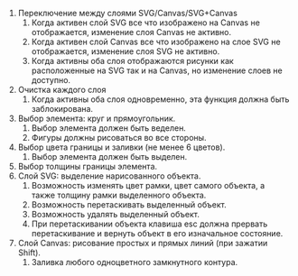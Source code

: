 1. Переключение между слоями SVG/Canvas/SVG+Canvas
   1. Когда активен слой SVG все что изображено
      на Canvas не отображается, изменение слоя Canvas не активно. 
   2. Когда активен слой Canvas все что изображено на слое SVG не отображается, изменение слоя
      SVG не активно. 
   3. Когда активны оба слоя отображаются рисунки как
      расположенные на SVG так и на Canvas, но изменение слоев не доступно.
2. Очистка каждого слоя
   1. Когда активны
      оба слоя одновременно, эта функция должна быть заблокирована.
3. Выбор элемента: круг и прямоугольник.
   1. Выбор элемента должен быть веделен.
   2. Фигуры должны рисоваться во все стороны.
4. Выбор цвета границы и заливки (не менее 6 цветов).
   1. Выбор элемента должен быть выделен.
5. Выбор толщины границы элемента.
6. Слой SVG: выделение нарисованного объекта.
   1. Возможность изменять цвет рамки, цвет самого объекта, а также
      толщину рамки выделенного объекта.
   2. Возможность перетаскивать выделенный объект.
   3. Возможность удалять выделенный объект.
   4. При перетаскивании объекта клавиша esc должна прервать
      перетаскивание и вернуть объект в его изначальное состояние.
7. Слой Canvas: рисование простых и прямых линий (при зажатии Shift).
   1. Заливка любого одноцветного замкнутного контура.